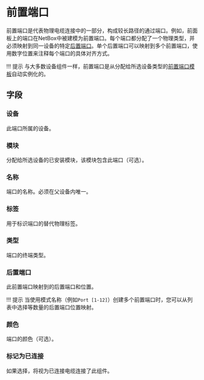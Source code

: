 # 前置端口

前置端口是代表物理电缆连接中的一部分，构成较长路径的通过端口。例如，前面板上的端口在NetBox中被建模为前置端口。每个端口都分配了一个物理类型，并必须映射到同一设备的特定[后置端口](./rearport.md)。单个后置端口可以映射到多个前置端口，使用数字位置来注释每个端口的具体对齐方式。

!!! 提示
    与大多数设备组件一样，前置端口是从分配给所选设备类型的[前置端口模板](./frontporttemplate.md)自动实例化的。

## 字段

### 设备

此端口所属的设备。

### 模块

分配给所选设备的已安装模块，该模块包含此端口（可选）。

### 名称

端口的名称。必须在父设备内唯一。

### 标签

用于标识端口的替代物理标签。

### 类型

端口的终端类型。

### 后置端口

此前置端口映射到的后置端口和位置。

!!! 提示
    当使用模式名称（例如`Port [1-12]`）创建多个前置端口时，您可以从列表中选择等数量的后置端口位置映射。

### 颜色

端口的颜色（可选）。

### 标记为已连接

如果选择，将视为已连接电缆连接了此组件。
